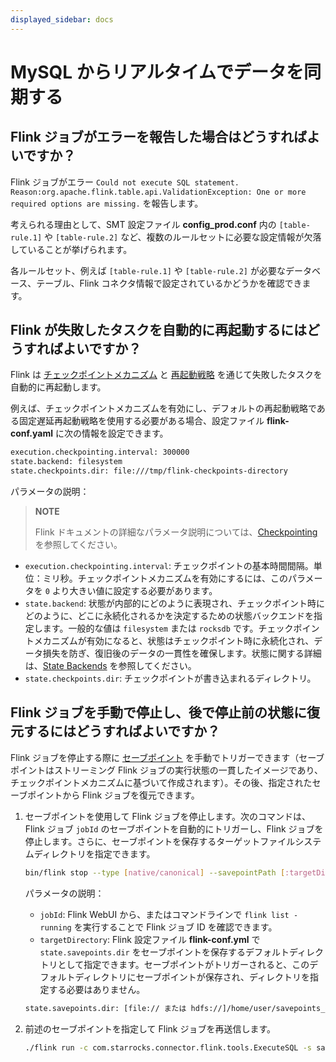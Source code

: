 ```yaml
---
displayed_sidebar: docs
---
```


# MySQL からリアルタイムでデータを同期する

## Flink ジョブがエラーを報告した場合はどうすればよいですか？

Flink ジョブがエラー `Could not execute SQL statement. Reason:org.apache.flink.table.api.ValidationException: One or more required options are missing.` を報告します。

考えられる理由として、SMT 設定ファイル **config_prod.conf** 内の `[table-rule.1]` や `[table-rule.2]` など、複数のルールセットに必要な設定情報が欠落していることが挙げられます。

各ルールセット、例えば `[table-rule.1]` や `[table-rule.2]` が必要なデータベース、テーブル、Flink コネクタ情報で設定されているかどうかを確認できます。

## Flink が失敗したタスクを自動的に再起動するにはどうすればよいですか？

Flink は [チェックポイントメカニズム](https://nightlies.apache.org/flink/flink-docs-master/docs/dev/datastream/fault-tolerance/checkpointing/) と [再起動戦略](https://nightlies.apache.org/flink/flink-docs-release-1.15/docs/ops/state/task_failure_recovery/) を通じて失敗したタスクを自動的に再起動します。

例えば、チェックポイントメカニズムを有効にし、デフォルトの再起動戦略である固定遅延再起動戦略を使用する必要がある場合、設定ファイル **flink-conf.yaml** に次の情報を設定できます。

```Bash
execution.checkpointing.interval: 300000
state.backend: filesystem
state.checkpoints.dir: file:///tmp/flink-checkpoints-directory
```

パラメータの説明：

> **NOTE**
>
> Flink ドキュメントの詳細なパラメータ説明については、[Checkpointing](https://nightlies.apache.org/flink/flink-docs-master/docs/dev/datastream/fault-tolerance/checkpointing/) を参照してください。

- `execution.checkpointing.interval`: チェックポイントの基本時間間隔。単位：ミリ秒。チェックポイントメカニズムを有効にするには、このパラメータを `0` より大きい値に設定する必要があります。
- `state.backend`: 状態が内部的にどのように表現され、チェックポイント時にどのように、どこに永続化されるかを決定するための状態バックエンドを指定します。一般的な値は `filesystem` または `rocksdb` です。チェックポイントメカニズムが有効になると、状態はチェックポイント時に永続化され、データ損失を防ぎ、復旧後のデータの一貫性を確保します。状態に関する詳細は、[State Backends](https://nightlies.apache.org/flink/flink-docs-master/docs/ops/state/state_backends/) を参照してください。
- `state.checkpoints.dir`: チェックポイントが書き込まれるディレクトリ。

## Flink ジョブを手動で停止し、後で停止前の状態に復元するにはどうすればよいですか？

Flink ジョブを停止する際に [セーブポイント](https://nightlies.apache.org/flink/flink-docs-master/docs/ops/state/savepoints/) を手動でトリガーできます（セーブポイントはストリーミング Flink ジョブの実行状態の一貫したイメージであり、チェックポイントメカニズムに基づいて作成されます）。その後、指定されたセーブポイントから Flink ジョブを復元できます。

1. セーブポイントを使用して Flink ジョブを停止します。次のコマンドは、Flink ジョブ `jobId` のセーブポイントを自動的にトリガーし、Flink ジョブを停止します。さらに、セーブポイントを保存するターゲットファイルシステムディレクトリを指定できます。

    ```Bash
    bin/flink stop --type [native/canonical] --savepointPath [:targetDirectory] :jobId
    ```

    パラメータの説明：

    - `jobId`: Flink WebUI から、またはコマンドラインで `flink list -running` を実行することで Flink ジョブ ID を確認できます。
    - `targetDirectory`: Flink 設定ファイル **flink-conf.yml** で `state.savepoints.dir` をセーブポイントを保存するデフォルトディレクトリとして指定できます。セーブポイントがトリガーされると、このデフォルトディレクトリにセーブポイントが保存され、ディレクトリを指定する必要はありません。

    ```Bash
    state.savepoints.dir: [file:// または hdfs://]/home/user/savepoints_dir
    ```

2. 前述のセーブポイントを指定して Flink ジョブを再送信します。

    ```Bash
    ./flink run -c com.starrocks.connector.flink.tools.ExecuteSQL -s savepoints_dir/savepoints-xxxxxxxx flink-connector-starrocks-xxxx.jar -f flink-create.all.sql 
    ```